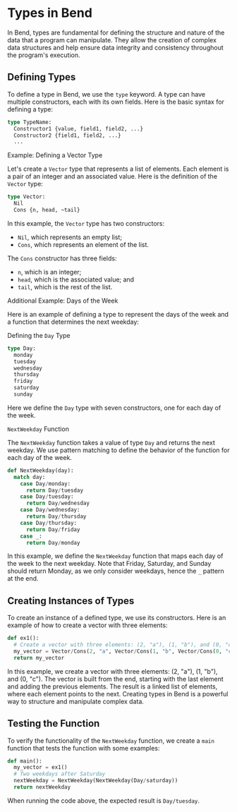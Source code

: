 # Types in Bend

In Bend, types are fundamental for defining the structure and nature of the data that a program can manipulate. They allow the creation of complex data structures and help ensure data integrity and consistency throughout the program's execution.

## Defining Types

To define a type in Bend, we use the `type` keyword. A type can have multiple constructors, each with its own fields. Here is the basic syntax for defining a type:

```rs
type TypeName:
  Constructor1 {value, field1, field2, ...}
  Constructor2 {field1, field2, ...}
  ...
```

Example: Defining a Vector Type

Let's create a `Vector` type that represents a list of elements. Each element is a pair of an integer and an associated value. Here is the definition of the `Vector` type:

```rs
type Vector:
  Nil
  Cons {n, head, ~tail}
```

In this example, the `Vector` type has two constructors:

- `Nil`, which represents an empty list;
- `Cons`, which represents an element of the list.

The `Cons` constructor has three fields:

- `n`, which is an integer;
- `head`, which is the associated value; and
- `tail`, which is the rest of the list.

Additional Example: Days of the Week

Here is an example of defining a type to represent the days of the week and a function that determines the next weekday:

Defining the `Day` Type

```rs
type Day:
  monday
  tuesday
  wednesday
  thursday
  friday
  saturday
  sunday
```

Here we define the `Day` type with seven constructors, one for each day of the week.

`NextWeekday` Function

The `NextWeekday` function takes a value of type `Day` and returns the next weekday. We use pattern matching to define the behavior of the function for each day of the week.

```py
def NextWeekday(day):
  match day:
    case Day/monday:
      return Day/tuesday
    case Day/tuesday:
      return Day/wednesday
    case Day/wednesday:
      return Day/thursday
    case Day/thursday:
      return Day/friday
    case _:
      return Day/monday
```

In this example, we define the `NextWeekday` function that maps each day of the week to the next weekday. Note that Friday, Saturday, and Sunday should return Monday, as we only consider weekdays, hence the `_` pattern at the end.

## Creating Instances of Types

To create an instance of a defined type, we use its constructors. Here is an example of how to create a vector with three elements:

```py
def ex1():
  # Create a vector with three elements: (2, "a"), (1, "b"), and (0, "c")
  my_vector = Vector/Cons(2, "a", Vector/Cons(1, "b", Vector/Cons(0, "c", Vector/Nil)))
  return my_vector
```

In this example, we create a vector with three elements: (2, "a"), (1, "b"), and (0, "c"). The vector is built from the end, starting with the last element and adding the previous elements. The result is a linked list of elements, where each element points to the next. Creating types in Bend is a powerful way to structure and manipulate complex data.

## Testing the Function

To verify the functionality of the `NextWeekday` function, we create a `main` function that
tests the function with some examples:

```py
def main():
  my_vector = ex1()
  # Two weekdays after Saturday
  nextWeekday = NextWeekday(NextWeekday(Day/saturday))
  return nextWeekday
```

When running the code above, the expected result is `Day/tuesday`.
